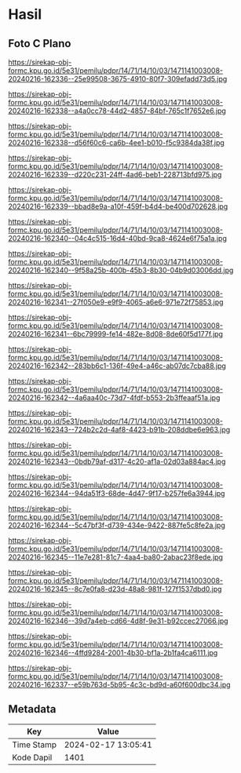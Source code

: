 # Hasil

## Foto C Plano

https://sirekap-obj-formc.kpu.go.id/5e31/pemilu/pdpr/14/71/14/10/03/1471141003008-20240216-162336--25e99508-3675-4910-80f7-309efadd73d5.jpg

https://sirekap-obj-formc.kpu.go.id/5e31/pemilu/pdpr/14/71/14/10/03/1471141003008-20240216-162338--a4a0cc78-44d2-4857-84bf-765c1f7652e6.jpg

https://sirekap-obj-formc.kpu.go.id/5e31/pemilu/pdpr/14/71/14/10/03/1471141003008-20240216-162338--d56f60c6-ca6b-4ee1-b010-f5c9384da38f.jpg

https://sirekap-obj-formc.kpu.go.id/5e31/pemilu/pdpr/14/71/14/10/03/1471141003008-20240216-162339--d220c231-24ff-4ad6-beb1-228713bfd975.jpg

https://sirekap-obj-formc.kpu.go.id/5e31/pemilu/pdpr/14/71/14/10/03/1471141003008-20240216-162339--bbad8e9a-a10f-459f-b4d4-be400d702628.jpg

https://sirekap-obj-formc.kpu.go.id/5e31/pemilu/pdpr/14/71/14/10/03/1471141003008-20240216-162340--04c4c515-16d4-40bd-9ca8-4624e6f75a1a.jpg

https://sirekap-obj-formc.kpu.go.id/5e31/pemilu/pdpr/14/71/14/10/03/1471141003008-20240216-162340--9f58a25b-400b-45b3-8b30-04b9d03006dd.jpg

https://sirekap-obj-formc.kpu.go.id/5e31/pemilu/pdpr/14/71/14/10/03/1471141003008-20240216-162341--27f050e9-e9f9-4065-a6e6-971e72f75853.jpg

https://sirekap-obj-formc.kpu.go.id/5e31/pemilu/pdpr/14/71/14/10/03/1471141003008-20240216-162341--6bc79999-fe14-482e-8d08-8de60f5d177f.jpg

https://sirekap-obj-formc.kpu.go.id/5e31/pemilu/pdpr/14/71/14/10/03/1471141003008-20240216-162342--283bb6c1-136f-49e4-a46c-ab07dc7cba88.jpg

https://sirekap-obj-formc.kpu.go.id/5e31/pemilu/pdpr/14/71/14/10/03/1471141003008-20240216-162342--4a6aa40c-73d7-4fdf-b553-2b3ffeaaf51a.jpg

https://sirekap-obj-formc.kpu.go.id/5e31/pemilu/pdpr/14/71/14/10/03/1471141003008-20240216-162343--724b2c2d-4af8-4423-b91b-208ddbe6e963.jpg

https://sirekap-obj-formc.kpu.go.id/5e31/pemilu/pdpr/14/71/14/10/03/1471141003008-20240216-162343--0bdb79af-d317-4c20-af1a-02d03a884ac4.jpg

https://sirekap-obj-formc.kpu.go.id/5e31/pemilu/pdpr/14/71/14/10/03/1471141003008-20240216-162344--94da51f3-68de-4d47-9f17-b257fe6a3944.jpg

https://sirekap-obj-formc.kpu.go.id/5e31/pemilu/pdpr/14/71/14/10/03/1471141003008-20240216-162344--5c47bf3f-d739-434e-9422-887fe5c8fe2a.jpg

https://sirekap-obj-formc.kpu.go.id/5e31/pemilu/pdpr/14/71/14/10/03/1471141003008-20240216-162345--11e7e281-81c7-4aa4-ba80-2abac23f8ede.jpg

https://sirekap-obj-formc.kpu.go.id/5e31/pemilu/pdpr/14/71/14/10/03/1471141003008-20240216-162345--8c7e0fa8-d23d-48a8-981f-127f1537dbd0.jpg

https://sirekap-obj-formc.kpu.go.id/5e31/pemilu/pdpr/14/71/14/10/03/1471141003008-20240216-162346--39d7a4eb-cd66-4d8f-9e31-b92ccec27066.jpg

https://sirekap-obj-formc.kpu.go.id/5e31/pemilu/pdpr/14/71/14/10/03/1471141003008-20240216-162346--4ffd9284-2001-4b30-bf1a-2b1fa4ca6111.jpg

https://sirekap-obj-formc.kpu.go.id/5e31/pemilu/pdpr/14/71/14/10/03/1471141003008-20240216-162337--e59b763d-5b95-4c3c-bd9d-a60f600dbc34.jpg


## Metadata

| Key        | Value               |
| ---------- | ------------------- |
| Time Stamp | 2024-02-17 13:05:41 |
| Kode Dapil | 1401                |



